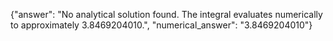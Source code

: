 {"answer": "No analytical solution found. The integral evaluates numerically to approximately 3.8469204010.", "numerical_answer": "3.8469204010"}